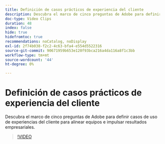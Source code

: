 ```yaml
---
title: Definición de casos prácticos de experiencia del cliente
description: Descubra el marco de cinco preguntas de Adobe para definir casos de uso de experiencias del cliente para alinear equipos e impulsar resultados empresariales.
doc-type: Video Clips
duration: 48
index: false
hide: true
hidefromtoc: true
recommendations: noCatalog, noDisplay
exl-id: 2f74b038-f2c2-4c63-bfa4-e554d5522316
source-git-commit: 90671959b653e120f93bca216a4da116a8f1c3bb
workflow-type: tm+mt
source-wordcount: '44'
ht-degree: 0%

---
```


# Definición de casos prácticos de experiencia del cliente

Descubra el marco de cinco preguntas de Adobe para definir casos de uso de experiencias del cliente para alinear equipos e impulsar resultados empresariales.

<!-- 85_S651_3442537_47_defining-customer-experience-use-cases -->
>[!VIDEO](https://video.tv.adobe.com/v/3459783/?learn=on&enablevpops=true&captions=spa)
